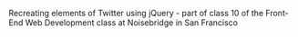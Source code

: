 Recreating elements of Twitter using jQuery - part of class 10 of the Front-End Web Development class at Noisebridge in San Francisco
